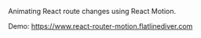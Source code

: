 Animating React route changes using React Motion.

Demo: https://www.react-router-motion.flatlinediver.com

